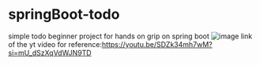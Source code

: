# springBoot-todo
simple todo beginner project for hands on grip on spring boot
![image](https://github.com/user-attachments/assets/1b874ab3-4232-469d-9349-0bd8cdf19a27)
link of the yt video for reference:https://youtu.be/SDZk34mh7wM?si=mU_dSzXqVdWJN9TD
